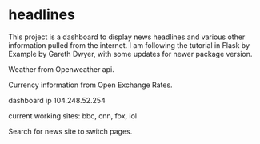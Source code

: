 # headlines

This project is a dashboard to display news headlines and various other information pulled from the internet. I am following the tutorial in Flask by Example by Gareth Dwyer, with some updates for newer package version.

Weather from Openweather api.

Currency information from Open Exchange Rates.

dashboard ip 104.248.52.254

current working sites: bbc, cnn, fox, iol

Search for news site to switch pages.
